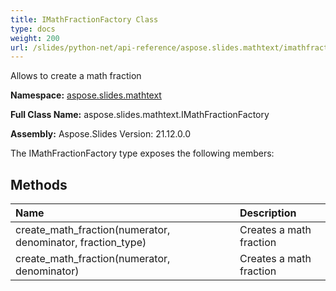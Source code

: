 ```yaml
---
title: IMathFractionFactory Class
type: docs
weight: 200
url: /slides/python-net/api-reference/aspose.slides.mathtext/imathfractionfactory/
---
```


Allows to create a math fraction

**Namespace:** [aspose.slides.mathtext](/slides/python-net/api-reference/aspose.slides.mathtext/)

**Full Class Name:** aspose.slides.mathtext.IMathFractionFactory

**Assembly:**  Aspose.Slides Version: 21.12.0.0

The IMathFractionFactory type exposes the following members:
## **Methods**
|**Name**|**Description**|
| :- | :- |
|create_math_fraction(numerator, denominator, fraction_type)|Creates a math fraction|
|create_math_fraction(numerator, denominator)|Creates a math fraction|

